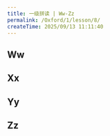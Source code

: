 ```yaml
---
title: 一级拼读 | Ww-Zz
permalink: /Oxford/1/lesson/8/
createTime: 2025/09/13 11:11:40
---
```


## Ww

<OxfordPhone
    level="1"
    letter="Ww"
    sound="/w/"
    :word="['web', 'watch', 'water', 'wolf']"
    video="W.mp4"
    letterAudio="W.mp3"
    soundAudio="W.mp3"
/>

## Xx

<OxfordPhone
    level="1"
    letter="Xx"
    sound="/ks/"
    :word="['box', 'wax', 'fox', 'six']"
    video="X.mp4"
    letterAudio="X.mp3"
    soundAudio="X.mp3"
/>

## Yy

<OxfordPhone
    level="1"
    letter="Yy"
    sound="/j/"
    :word="['yoyo', 'yak', 'yogurt', 'yacht']"
    video="Y.mp4"
    letterAudio="Y.mp3"
    soundAudio="Y.mp3"
/>

## Zz

<OxfordPhone
    level="1"
    letter="Zz"
    sound="/z/"
    :word="['zebra', 'zoo', 'zero', 'zipper']"
    video="Z.mp4"
    letterAudio="Z.mp3"
    soundAudio="Z.mp3"
/>